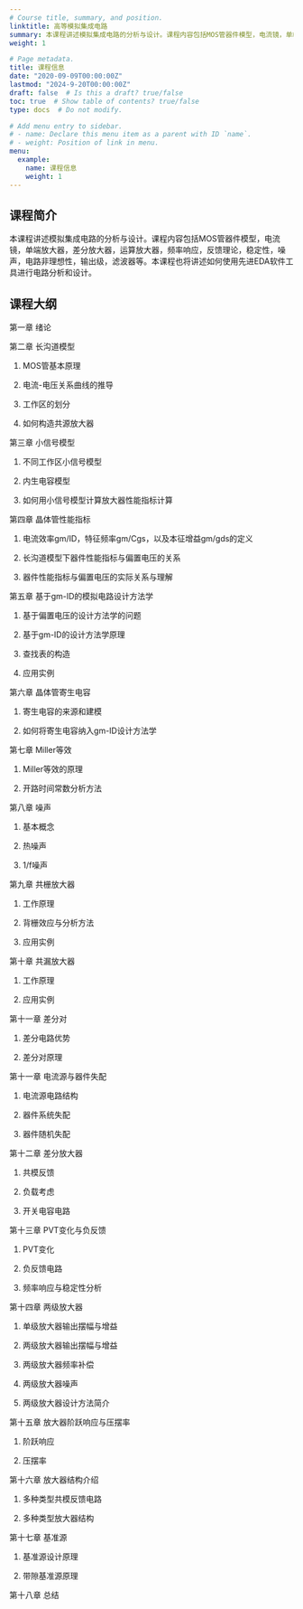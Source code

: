 ```yaml
---
# Course title, summary, and position.
linktitle: 高等模拟集成电路
summary: 本课程讲述模拟集成电路的分析与设计。课程内容包括MOS管器件模型，电流镜，单端放大器，差分放大器，运算放大器，频率响应，反馈理论，稳定性，噪声，电路非理想性，输出级，滤波器等。本课程也将讲述如何使用先进EDA软件工具进行电路分析和设计。对应教材热销中：http://www.tup.tsinghua.edu.cn/Wap/tsxqy.aspx?id=09717601
weight: 1

# Page metadata.
title: 课程信息
date: "2020-09-09T00:00:00Z"
lastmod: "2024-9-20T00:00:00Z"
draft: false  # Is this a draft? true/false
toc: true  # Show table of contents? true/false
type: docs  # Do not modify.

# Add menu entry to sidebar.
# - name: Declare this menu item as a parent with ID `name`.
# - weight: Position of link in menu.
menu:
  example:
    name: 课程信息
    weight: 1
---
```













## 课程简介

本课程讲述模拟集成电路的分析与设计。课程内容包括MOS管器件模型，电流镜，单端放大器，差分放大器，运算放大器，频率响应，反馈理论，稳定性，噪声，电路非理想性，输出级，滤波器等。本课程也将讲述如何使用先进EDA软件工具进行电路分析和设计。 


## 课程大纲

第一章 绪论

第二章 长沟道模型

1. MOS管基本原理

2. 电流-电压关系曲线的推导

3. 工作区的划分

4. 如何构造共源放大器

第三章 小信号模型

1. 不同工作区小信号模型

2. 内生电容模型

3. 如何用小信号模型计算放大器性能指标计算

第四章 晶体管性能指标

1. 电流效率gm/ID，特征频率gm/Cgs，以及本征增益gm/gds的定义

2. 长沟道模型下器件性能指标与偏置电压的关系

3. 器件性能指标与偏置电压的实际关系与理解

第五章 基于gm-ID的模拟电路设计方法学

1. 基于偏置电压的设计方法学的问题

2. 基于gm-ID的设计方法学原理

3. 查找表的构造

4. 应用实例

第六章 晶体管寄生电容

1. 寄生电容的来源和建模

2. 如何将寄生电容纳入gm-ID设计方法学

第七章 Miller等效

1. Miller等效的原理

2. 开路时间常数分析方法

第八章 噪声

1. 基本概念

2. 热噪声

3. 1/f噪声

第九章 共栅放大器

1. 工作原理

2. 背栅效应与分析方法

3. 应用实例

第十章 共漏放大器

1. 工作原理

2. 应用实例

第十一章 差分对

1. 差分电路优势

2. 差分对原理

第十一章 电流源与器件失配

1. 电流源电路结构

2. 器件系统失配

3. 器件随机失配

第十二章 差分放大器

1. 共模反馈

2. 负载考虑

3. 开关电容电路

第十三章 PVT变化与负反馈

1. PVT变化

2. 负反馈电路

3. 频率响应与稳定性分析

第十四章 两级放大器

1. 单级放大器输出摆幅与增益

2. 两级放大器输出摆幅与增益

3. 两级放大器频率补偿

4. 两级放大器噪声

5. 两级放大器设计方法简介

第十五章 放大器阶跃响应与压摆率

1. 阶跃响应

2. 压摆率

第十六章 放大器结构介绍

1. 多种类型共模反馈电路

2. 多种类型放大器结构

第十七章 基准源

1. 基准源设计原理

2. 带隙基准源原理

第十八章 总结
